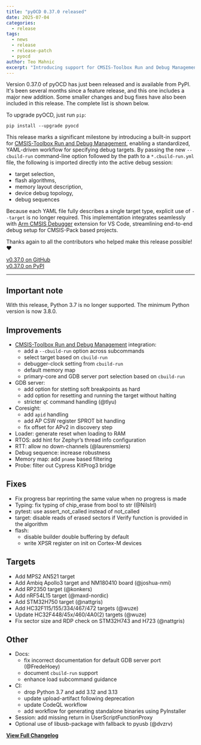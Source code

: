 ```yaml
---
title: "pyOCD 0.37.0 released"
date: 2025-07-04
categories:
  - release
tags:
  - news
  - release
  - release-patch
  - pyocd
author: Teo Mahnic
excerpt: "Introducing support for CMSIS-Toolbox Run and Debug Management."
---
```


Version 0.37.0 of pyOCD has just been released and is available from PyPI. It's been several months since a feature
release, and this one includes a major new addition. Some smaller changes and bug fixes have also been
included in this release. The complete list is shown below.

To upgrade pyOCD, just run `pip`:

```
pip install --upgrade pyocd
```

This release marks a significant milestone by introducing a built-in support for [CMSIS-Toolbox Run and Debug Management](https://open-cmsis-pack.github.io/cmsis-toolbox/YML-CBuild-Format/#run-and-debug-management),
enabling a standardized, YAML-driven workflow for specifying debug targets. By passing the new `--cbuild-run`
command-line option followed by the path to a `*.cbuild-run.yml` file, the following is imported directly into the
active debug session:
- target selection,
- flash algorithms,
- memory layout description,
- device debug topology,
- debug sequences

Because each YAML file fully describes a single target type, explicit use of `--target` is no longer required.
This implementation integrates seamlessly with [Arm CMSIS Debugger](https://marketplace.visualstudio.com/items?itemName=Arm.vscode-cmsis-debugger)
extension for VS Code, streamlining end-to-end debug setup for CMSIS-Pack based projects.

Thanks again to all the contributors who helped make this release possible! ❤️

[v0.37.0 on GitHub](https://github.com/pyocd/pyOCD/releases/tag/v0.37.0) \
[v0.37.0 on PyPI](https://pypi.org/project/pyocd/0.37.0)

----

## Important note
With this release, Python 3.7 is no longer supported. The minimum Python version is now 3.8.0.

## Improvements
- [CMSIS-Toolbox Run and Debug Management](https://open-cmsis-pack.github.io/cmsis-toolbox/YML-CBuild-Format/#run-and-debug-management) integration:
    - add a `--cbuild-run` option across subcommands
    - select target based on `cbuild-run`
    - debugger-clock setting from `cbuild-run`
    - default memory map
    - primary-core and GDB server port selection based on `cbuild-run`
- GDB server:
    - add option for stetting soft breakpoints as hard
    - add option for resetting and running the target without halting
    - stricter `qC` command handling (@tlyu)
- Coresight:
    - add `apid` handling
    - add AP CSW register SPROT bit handling
    - fix offset for APv2 in discovery step
- Loader: generate reset when loading to RAM
- RTOS: add hint for Zephyr’s thread info configuration
- RTT: allow no down-channels (@laurensmiers)
- Debug sequence: increase robustness
- Memory map: add `pname` based filtering
- Probe: filter out Cypress KitProg3 bridge

## Fixes
- Fix progress bar reprinting the same value when no progress is made
- Typing: fix typing of chip_erase from bool to str (@NilsIrl)
- pytest: use assert_not_called instead of not_called
- target: disable reads of erased sectors if Verify function is provided in the algorithm
- flash:
    - disable builder double buffering by default
    - write XPSR register on init on Cortex-M devices

## Targets
- Add MPS2 AN521 target
- Add Ambiq Apollo3 target and NM180410 board (@joshua-nmi)
- Add RP2350 target (@konkers)
- Add nRF54L15 target (@maxd-nordic)
- Add STM32H750 target (@nattgris)
- Add HC32F115/155/334/467/472 targets (@wuze)
- Update HC32F448/45x/460/4A0(2) targets (@wuze)
- Fix sector size and RDP check on STM32H743 and H723 (@nattgris)

## Other
- Docs:
    - fix incorrect documentation for default GDB server port (@FredeHoey)
    - document `cbuild-run` support
    - enhance load subcommand guidance
- CI:
    - drop Python 3.7 and add 3.12 and 3.13
    - update upload-artifact following deprecation
    - update CodeQL workflow
    - add workflow for generating standalone binaries using PyInstaller
- Session: add missing return in UserScriptFunctionProxy
- Optional use of libusb-package with fallback to pyusb (@dvzrv)


[**View Full Changelog**](https://github.com/pyocd/pyOCD/compare/v0.36.0...v0.37.0)